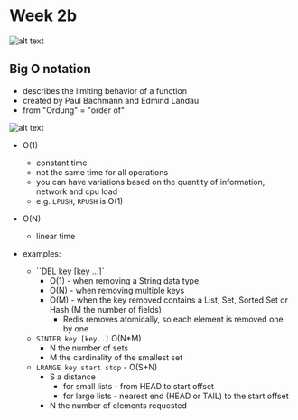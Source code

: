 # Week 2b

![alt text](image-1.png)

## Big O notation
- describes the limiting behavior of a function
- created by Paul Bachmann and Edmind Landau
- from "Ordung" = "order of"

![alt text](image.png)

- O(1) 
    - constant time
    - not the same time for all operations
    - you can have variations based on the quantity of information, network and cpu load
    - e.g. `LPUSH`, `RPUSH` is O(1)
- O(N)
    - linear time

- examples:
    - ``DEL key [key ...]`
        - O(1) - when removing a String data type
        - O(N) - when removing multiple keys
        - O(M) - when the key removed contains a List, Set, Sorted Set or Hash (M the number of fields)
            - Redis removes atomically, so each element is removed one by one
    - `SINTER key [key..]` O(N*M)
        - N the number of sets
        - M the cardinality of the smallest set
    - `LRANGE key start stop` - O(S+N)
        - S a distance 
            - for small lists - from HEAD to start offset
            - for large lists - nearest end (HEAD or TAIL) to the start offset
        - N the number of elements requested

